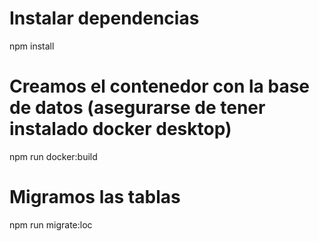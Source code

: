 # Instalar dependencias
npm install

# Creamos el contenedor con la base de datos (asegurarse de tener instalado docker desktop)
npm run docker:build

# Migramos las tablas
npm run migrate:loc
